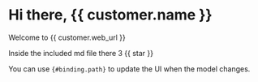 # Hi there, {{ customer.name }}

Welcome to {{ customer.web_url }}

Inside the included md file there 3 {{ star }}

<!-- throws TemplateSyntaxError('Missing end of comment tag') unless comment_start_string is configured -->
You can use `{#binding.path}` to update the UI when the model changes.
